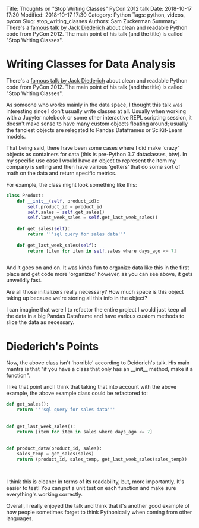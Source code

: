 Title: Thoughts on "Stop Writing Classes" PyCon 2012 talk
Date: 2018-10-17 17:30
Modified: 2018-10-17 17:30
Category: Python
Tags: python, videos, pycon
Slug: stop_writing_classes
Authors: Sam Zuckerman
Summary: There's a [famous talk by Jack Diederich](https://www.youtube.com/watch?v=o9pEzgHorH0) about clean and readable Python code from PyCon 2012. The main point of his talk (and the title) is called "Stop Writing Classes". 

# Writing Classes for Data Analysis

There's a [famous talk by Jack Diederich](https://www.youtube.com/watch?v=o9pEzgHorH0) about clean and readable Python code from PyCon 2012. The main point of his talk (and the title) is called "Stop Writing Classes".

As someone who works mainly in the data space, I thought this talk was interesting since I don't usually write classes at all.  Usually when working with a Jupyter notebook or some other interactive REPL scripting session, it doesn't make sense to have many custom objects floating around; usually the fanciest objects are relegated to Pandas Dataframes or SciKit-Learn models.

That being said, there have been some cases where I did make 'crazy' objects as containers for data (this is pre-Python 3.7 dataclasses, btw). In my specific use case I would have an object to represent the item my company is selling and then have various 'getters' that do some sort of math on the data and return specific metrics.

For example, the class might look something like this:

```python
class Product:
    def __init__(self, product_id):
        self.product_id = product_id
        self.sales = self.get_sales()
        self.last_week_sales = self.get_last_week_sales()
        
    def get_sales(self):
        return '''sql query for sales data'''
        
    def get_last_week_sales(self):
        return [item for item in self.sales where days_ago <= 7]
      
```

And it goes on and on. It was kinda fun to organize data like this in the first place and get code more 'organized' however, as you can see above, it gets unweildly fast.

Are all those initializers really necessary? How much space is this object taking up because we're storing all this info in the object?

I can imagine that were I to refactor the entire project I would just keep all the data in a big Pandas Dataframe and have various custom methods to slice the data as necessary.

# Diederich's Points

Now, the above class isn't 'horrible' according to Deiderich's talk. His main mantra is that "if you have a class that only has an \_\_init__ method, make it a function".

I like that point and I think that taking that into account with the above example, the above example class could be refactored to:

```python
def get_sales():
    return '''sql query for sales data'''
        
        
def get_last_week_sales():
    return [item for item in sales where days_ago <= 7]
    
    
def product_data(product_id, sales):
    sales_temp = get_sales(sales)
    return (product_id, sales_temp, get_last_week_sales(sales_temp))

      
```
I think this is cleaner in terms of its readability, but, more importantly. It's easier to test! You can put a unit test on each function and make sure everything's working correctly.

Overall, I really enjoyed the talk and think that it's another good example of how people sometimes forget to think Pythonically when coming from other languages.